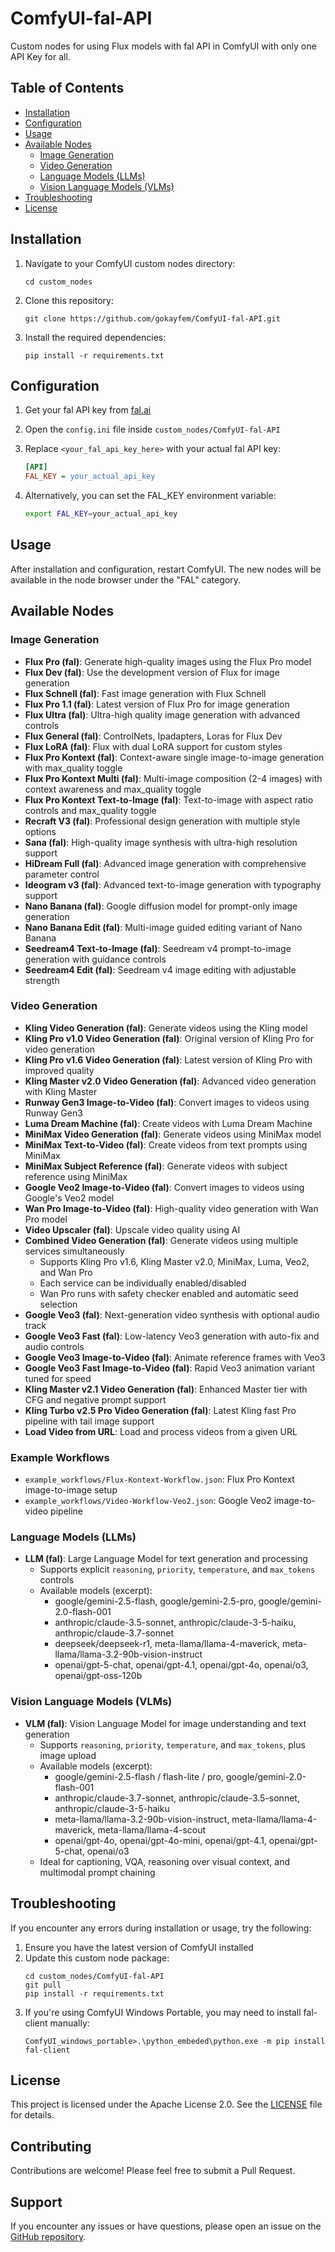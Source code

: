 # ComfyUI-fal-API

Custom nodes for using Flux models with  fal API in ComfyUI with only one API Key for all.

## Table of Contents

- [Installation](#installation)
- [Configuration](#configuration)
- [Usage](#usage)
- [Available Nodes](#available-nodes)
  - [Image Generation](#image-generation)
  - [Video Generation](#video-generation)
  - [Language Models (LLMs)](#language-models-llms)
  - [Vision Language Models (VLMs)](#vision-language-models-vlms)
- [Troubleshooting](#troubleshooting)
- [License](#license)

## Installation

1. Navigate to your ComfyUI custom nodes directory:
   ```
   cd custom_nodes
   ```

2. Clone this repository:
   ```
   git clone https://github.com/gokayfem/ComfyUI-fal-API.git
   ```

3. Install the required dependencies:
   ```
   pip install -r requirements.txt
   ```

## Configuration

1. Get your fal API key from [fal.ai](https://fal.ai/dashboard/keys)

2. Open the `config.ini` file inside `custom_nodes/ComfyUI-fal-API`

3. Replace `<your_fal_api_key_here>` with your actual fal API key:
   ```ini
   [API]
   FAL_KEY = your_actual_api_key
   ```

4. Alternatively, you can set the FAL_KEY environment variable:
   ```bash
   export FAL_KEY=your_actual_api_key
   ```

## Usage

After installation and configuration, restart ComfyUI. The new nodes will be available in the node browser under the "FAL" category.

## Available Nodes

### Image Generation

- **Flux Pro (fal)**: Generate high-quality images using the Flux Pro model
- **Flux Dev (fal)**: Use the development version of Flux for image generation
- **Flux Schnell (fal)**: Fast image generation with Flux Schnell
- **Flux Pro 1.1 (fal)**: Latest version of Flux Pro for image generation
- **Flux Ultra (fal)**: Ultra-high quality image generation with advanced controls
- **Flux General (fal)**: ControlNets, Ipadapters, Loras for Flux Dev
- **Flux LoRA (fal)**: Flux with dual LoRA support for custom styles
- **Flux Pro Kontext (fal)**: Context-aware single image-to-image generation with max_quality toggle
- **Flux Pro Kontext Multi (fal)**: Multi-image composition (2-4 images) with context awareness and max_quality toggle
- **Flux Pro Kontext Text-to-Image (fal)**: Text-to-image with aspect ratio controls and max_quality toggle
- **Recraft V3 (fal)**: Professional design generation with multiple style options
- **Sana (fal)**: High-quality image synthesis with ultra-high resolution support
- **HiDream Full (fal)**: Advanced image generation with comprehensive parameter control
- **Ideogram v3 (fal)**: Advanced text-to-image generation with typography support
- **Nano Banana (fal)**: Google diffusion model for prompt-only image generation
- **Nano Banana Edit (fal)**: Multi-image guided editing variant of Nano Banana
- **Seedream4 Text-to-Image (fal)**: Seedream v4 prompt-to-image generation with guidance controls
- **Seedream4 Edit (fal)**: Seedream v4 image editing with adjustable strength

### Video Generation

- **Kling Video Generation (fal)**: Generate videos using the Kling model
- **Kling Pro v1.0 Video Generation (fal)**: Original version of Kling Pro for video generation
- **Kling Pro v1.6 Video Generation (fal)**: Latest version of Kling Pro with improved quality
- **Kling Master v2.0 Video Generation (fal)**: Advanced video generation with Kling Master
- **Runway Gen3 Image-to-Video (fal)**: Convert images to videos using Runway Gen3
- **Luma Dream Machine (fal)**: Create videos with Luma Dream Machine
- **MiniMax Video Generation (fal)**: Generate videos using MiniMax model
- **MiniMax Text-to-Video (fal)**: Create videos from text prompts using MiniMax
- **MiniMax Subject Reference (fal)**: Generate videos with subject reference using MiniMax
- **Google Veo2 Image-to-Video (fal)**: Convert images to videos using Google's Veo2 model
- **Wan Pro Image-to-Video (fal)**: High-quality video generation with Wan Pro model
- **Video Upscaler (fal)**: Upscale video quality using AI
- **Combined Video Generation (fal)**: Generate videos using multiple services simultaneously
  - Supports Kling Pro v1.6, Kling Master v2.0, MiniMax, Luma, Veo2, and Wan Pro
  - Each service can be individually enabled/disabled
  - Wan Pro runs with safety checker enabled and automatic seed selection
- **Google Veo3 (fal)**: Next-generation video synthesis with optional audio track
- **Google Veo3 Fast (fal)**: Low-latency Veo3 generation with auto-fix and audio controls
- **Google Veo3 Image-to-Video (fal)**: Animate reference frames with Veo3
- **Google Veo3 Fast Image-to-Video (fal)**: Rapid Veo3 animation variant tuned for speed
- **Kling Master v2.1 Video Generation (fal)**: Enhanced Master tier with CFG and negative prompt support
- **Kling Turbo v2.5 Pro Video Generation (fal)**: Latest Kling fast Pro pipeline with tail image support
- **Load Video from URL**: Load and process videos from a given URL

### Example Workflows

- `example_workflows/Flux-Kontext-Workflow.json`: Flux Pro Kontext image-to-image setup
- `example_workflows/Video-Workflow-Veo2.json`: Google Veo2 image-to-video pipeline

### Language Models (LLMs)

- **LLM (fal)**: Large Language Model for text generation and processing
  - Supports explicit `reasoning`, `priority`, `temperature`, and `max_tokens` controls
  - Available models (excerpt):
    - google/gemini-2.5-flash, google/gemini-2.5-pro, google/gemini-2.0-flash-001
    - anthropic/claude-3.5-sonnet, anthropic/claude-3-5-haiku, anthropic/claude-3.7-sonnet
    - deepseek/deepseek-r1, meta-llama/llama-4-maverick, meta-llama/llama-3.2-90b-vision-instruct
    - openai/gpt-5-chat, openai/gpt-4.1, openai/gpt-4o, openai/o3, openai/gpt-oss-120b

### Vision Language Models (VLMs)

- **VLM (fal)**: Vision Language Model for image understanding and text generation
  - Supports `reasoning`, `priority`, `temperature`, and `max_tokens`, plus image upload
  - Available models (excerpt):
    - google/gemini-2.5-flash / flash-lite / pro, google/gemini-2.0-flash-001
    - anthropic/claude-3.7-sonnet, anthropic/claude-3.5-sonnet, anthropic/claude-3-5-haiku
    - meta-llama/llama-3.2-90b-vision-instruct, meta-llama/llama-4-maverick, meta-llama/llama-4-scout
    - openai/gpt-4o, openai/gpt-4o-mini, openai/gpt-4.1, openai/gpt-5-chat, openai/o3
  - Ideal for captioning, VQA, reasoning over visual context, and multimodal prompt chaining

## Troubleshooting

If you encounter any errors during installation or usage, try the following:

1. Ensure you have the latest version of ComfyUI installed
2. Update this custom node package:
   ```
   cd custom_nodes/ComfyUI-fal-API
   git pull
   pip install -r requirements.txt
   ```
3. If you're using ComfyUI Windows Portable, you may need to install fal-client manually:
   ```
   ComfyUI_windows_portable>.\python_embeded\python.exe -m pip install fal-client
   ```

## License

This project is licensed under the Apache License 2.0. See the [LICENSE](LICENSE) file for details.

## Contributing

Contributions are welcome! Please feel free to submit a Pull Request.

## Support

If you encounter any issues or have questions, please open an issue on the [GitHub repository](https://github.com/gokayfem/ComfyUI-fal-API/issues).
